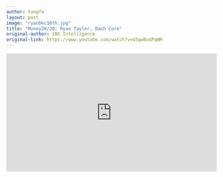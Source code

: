 ```yaml
---
author: tungfa
layout: post
image: "ryanDec16th.jpg"
title: "Money20/20: Ryan Taylor, Dash Core"
original-author: IBS Intelligence
original-link: https://www.youtube.com/watch?v=G5gwBuGPqWM
---
```

<iframe width="560" height="315" src="https://www.youtube.com/embed/G5gwBuGPqWM" frameborder="0" gesture="media" allow="encrypted-media" allowfullscreen></iframe>
